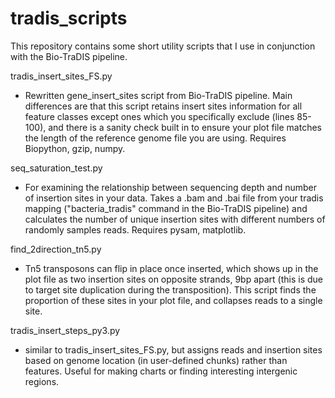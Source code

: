 # tradis_scripts
This repository contains some short utility scripts that I use in conjunction with the Bio-TraDIS pipeline.

tradis_insert_sites_FS.py
- Rewritten gene_insert_sites script from Bio-TraDIS pipeline. Main differences are that this script retains insert sites information for all feature classes except ones which you specifically exclude (lines 85-100), and there is a sanity check built in to ensure your plot file matches the length of the reference genome file you are using. Requires Biopython, gzip, numpy.

seq_saturation_test.py
- For examining the relationship between sequencing depth and number of insertion sites in your data. Takes a .bam and .bai file from your tradis mapping ("bacteria_tradis" command in the Bio-TraDIS pipeline) and calculates the number of unique insertion sites with different numbers of randomly samples reads. Requires pysam, matplotlib.

find_2direction_tn5.py
- Tn5 transposons can flip in place once inserted, which shows up in the plot file as two insertion sites on opposite strands, 9bp apart (this is due to target site duplication during the transposition). This script finds the proportion of these sites in your plot file, and collapses reads to a single site.

tradis_insert_steps_py3.py
- similar to tradis_insert_sites_FS.py, but assigns reads and insertion sites based on genome location (in user-defined chunks) rather than features. Useful for making charts or finding interesting intergenic regions.

